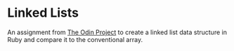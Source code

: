 # Linked Lists

An assignment from [The Odin Project](https://www.theodinproject.com/lessons/linked-lists) to create a linked list data structure in Ruby and compare it to the conventional array. 